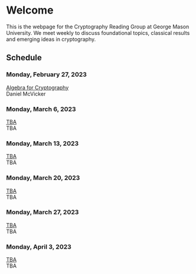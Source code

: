 # **Welcome**

This is the webpage for the Cryptography Reading Group at George Mason 
University. We meet weekly to discuss foundational topics, classical results and
emerging ideas in cryptography.

## **Schedule**

### **Monday, February 27, 2023**
[Algebra for Cryptography](./sp-23/talk-1.md)<br/>
Daniel McVicker<br/>

### **Monday, March 6, 2023**
[TBA](#)<br/>
TBA<br/>

### **Monday, March 13, 2023**
[TBA](#)<br/>
TBA<br/>

### **Monday, March 20, 2023**
[TBA](#)<br/>
TBA<br/>

### **Monday, March 27, 2023**
[TBA](#)<br/>
TBA<br/>

### **Monday, April 3, 2023**
[TBA](#)<br/>
TBA<br/>


<!---
A note on formatting: while there is no fixed format for maintaining this page 
yet, as a practical style emerges over the first several iterations, some level 
of consistency will also be expected.
--->
